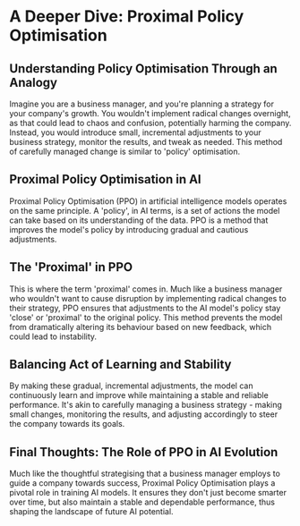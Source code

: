# A Deeper Dive: Proximal Policy Optimisation
## Understanding Policy Optimisation Through an Analogy
Imagine you are a business manager, and you're planning a strategy for your company's growth. You wouldn't implement radical changes overnight, as that could lead to chaos and confusion, potentially harming the company. Instead, you would introduce small, incremental adjustments to your business strategy, monitor the results, and tweak as needed. This method of carefully managed change is similar to 'policy' optimisation.

## Proximal Policy Optimisation in AI
Proximal Policy Optimisation (PPO) in artificial intelligence models operates on the same principle. A 'policy', in AI terms, is a set of actions the model can take based on its understanding of the data. PPO is a method that improves the model's policy by introducing gradual and cautious adjustments.

## The 'Proximal' in PPO
This is where the term 'proximal' comes in. Much like a business manager who wouldn't want to cause disruption by implementing radical changes to their strategy, PPO ensures that adjustments to the AI model's policy stay 'close' or 'proximal' to the original policy. This method prevents the model from dramatically altering its behaviour based on new feedback, which could lead to instability.

## Balancing Act of Learning and Stability
By making these gradual, incremental adjustments, the model can continuously learn and improve while maintaining a stable and reliable performance. It's akin to carefully managing a business strategy - making small changes, monitoring the results, and adjusting accordingly to steer the company towards its goals.

## Final Thoughts: The Role of PPO in AI Evolution
Much like the thoughtful strategising that a business manager employs to guide a company towards success, Proximal Policy Optimisation plays a pivotal role in training AI models. It ensures they don't just become smarter over time, but also maintain a stable and dependable performance, thus shaping the landscape of future AI potential.